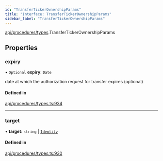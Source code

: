 ```yaml
---
id: "TransferTickerOwnershipParams"
title: "Interface: TransferTickerOwnershipParams"
sidebar_label: "TransferTickerOwnershipParams"
---
```


[api/procedures/types](../../../../../modules/API/Procedures/Types/Types.md).TransferTickerOwnershipParams

## Properties

### expiry

• `Optional` **expiry**: `Date`

date at which the authorization request for transfer expires (optional)

#### Defined in

[api/procedures/types.ts:934](https://github.com/PolymeshAssociation/polymesh-sdk/blob/de58d40fd/src/api/procedures/types.ts#L934)

___

### target

• **target**: `string` \| [`Identity`](../../../../../classes/API/Entities/Identity/Identity.md)

#### Defined in

[api/procedures/types.ts:930](https://github.com/PolymeshAssociation/polymesh-sdk/blob/de58d40fd/src/api/procedures/types.ts#L930)
